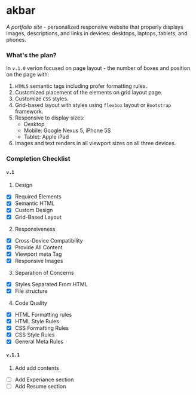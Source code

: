 # akbar
_A portfolio site_ - personalized responsive website that properly displays images, descriptions, and links in devices: desktops, laptops, tablets, and phones.
### What's the plan?
In `v.1.0` verion focused on page layout - the number of boxes and position on the page with:
1. `HTML5` semantic tags including profer formatting rules.
2. Customized placement of the elements on grid layout page.
3. Customize `CSS` styles.
4. Grid-based layout with styles using `flexbox` layout or `Bootstrap` framework.
5. Responsive to display sizes:
    - Desktop 
    - Mobile: Google Nexus 5, iPhone 5S
    - Tablet: Apple iPad
6. Images and text renders in all viewport sizes on all three devices.
### Completion Checklist
#### `v.1`
1. Design
- [X] Required Elements
- [X] Semantic HTML
- [X] Custom Design
- [X] Grid-Based Layout
2. Responsiveness
- [X] Cross-Device Compatibility
- [X] Provide All Content
- [X] Viewport meta Tag
- [X] Responsive Images
3. Separation of Concerns
- [X] Styles Separated From HTML
- [x] File structure
4. Code Quality
- [X] HTML Formatting rules
- [X] HTML Style Rules
- [X] CSS Formatting Rules
- [X] CSS Style Rules
- [X] General Meta Rules
#### `v.1.1`
1. Add add contents
- [ ] Add Experiance section
- [ ] Add Resume section
